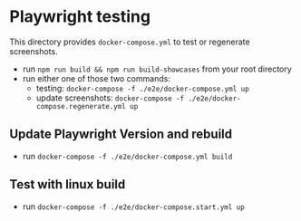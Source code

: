 # Playwright testing

This directory provides `docker-compose.yml` to test or regenerate screenshots.

-   run `npm run build && npm run build-showcases` from your root directory
-   run either one of those two commands:
    -   testing: `docker-compose -f ./e2e/docker-compose.yml up`
    -   update screenshots: `docker-compose -f ./e2e/docker-compose.regenerate.yml up`

## Update Playwright Version and rebuild

-   run `docker-compose -f ./e2e/docker-compose.yml build`

## Test with linux build

-   run `docker-compose -f ./e2e/docker-compose.start.yml up`
